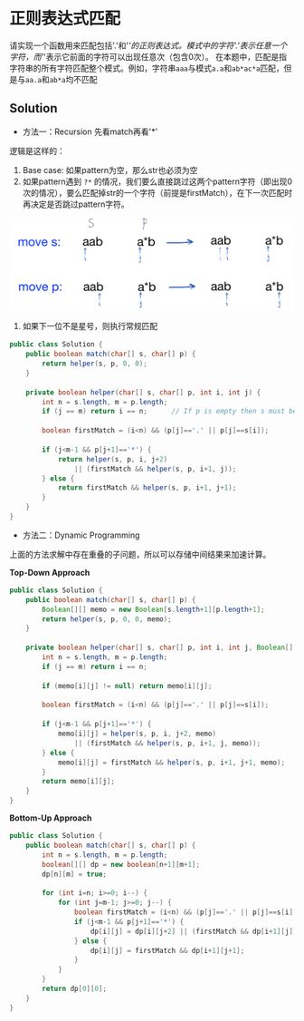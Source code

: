 # 正则表达式匹配

请实现一个函数用来匹配包括'.'和'*'的正则表达式。模式中的字符'.'表示任意一个字符，而'*'表示它前面的字符可以出现任意次（包含0次）。 在本题中，匹配是指字符串的所有字符匹配整个模式。例如，字符串`aaa`与模式`a.a`和`ab*ac*a`匹配，但是与`aa.a`和`ab*a`均不匹配

## Solution

- 方法一：Recursion 先看match再看'*'

逻辑是这样的：

1. Base case: 如果pattern为空，那么str也必须为空
2. 如果pattern遇到 `?*` 的情况，我们要么直接跳过这两个pattern字符（即出现0次的情况），要么匹配掉str的一个字符（前提是firstMatch），在下一次匹配时再决定是否跳过pattern字符。

![image-20190827110358239](_image/image-20190827110358239.png)

1. 如果下一位不是星号，则执行常规匹配

```java
public class Solution {
    public boolean match(char[] s, char[] p) {
        return helper(s, p, 0, 0);
    }

    private boolean helper(char[] s, char[] p, int i, int j) {
        int n = s.length, m = p.length;
        if (j == m) return i == n;		// If p is empty then s must be empty
        
        boolean firstMatch = (i<n) && (p[j]=='.' || p[j]==s[i]);
        
        if (j<m-1 && p[j+1]=='*') {
            return helper(s, p, i, j+2)
                || (firstMatch && helper(s, p, i+1, j));
        } else {
            return firstMatch && helper(s, p, i+1, j+1);
        }
    }
}
```

- 方法二：Dynamic Programming

上面的方法求解中存在重叠的子问题，所以可以存储中间结果来加速计算。

**Top-Down Approach**

```java
public class Solution {
    public boolean match(char[] s, char[] p) {
        Boolean[][] memo = new Boolean[s.length+1][p.length+1];
        return helper(s, p, 0, 0, memo);
    }

    private boolean helper(char[] s, char[] p, int i, int j, Boolean[][] memo) {
        int n = s.length, m = p.length;
        if (j == m) return i == n;
        
        if (memo[i][j] != null) return memo[i][j];
        
        boolean firstMatch = (i<n) && (p[j]=='.' || p[j]==s[i]);
        
        if (j<m-1 && p[j+1]=='*') {
            memo[i][j] = helper(s, p, i, j+2, memo)
                || (firstMatch && helper(s, p, i+1, j, memo));
        } else {
            memo[i][j] = firstMatch && helper(s, p, i+1, j+1, memo);
        }
        return memo[i][j];
    }
}
```

**Bottom-Up Approach**

```java
public class Solution {
    public boolean match(char[] s, char[] p) {
        int n = s.length, m = p.length;
        boolean[][] dp = new boolean[n+1][m+1];
        dp[n][m] = true;
        
        for (int i=n; i>=0; i--) {
            for (int j=m-1; j>=0; j--) {
                boolean firstMatch = (i<n) && (p[j]=='.' || p[j]==s[i]);
                if (j<m-1 && p[j+1]=='*') {
                    dp[i][j] = dp[i][j+2] || (firstMatch && dp[i+1][j]);
                } else {
                    dp[i][j] = firstMatch && dp[i+1][j+1];
                }
            }
        }
        return dp[0][0];
    }
}
```

